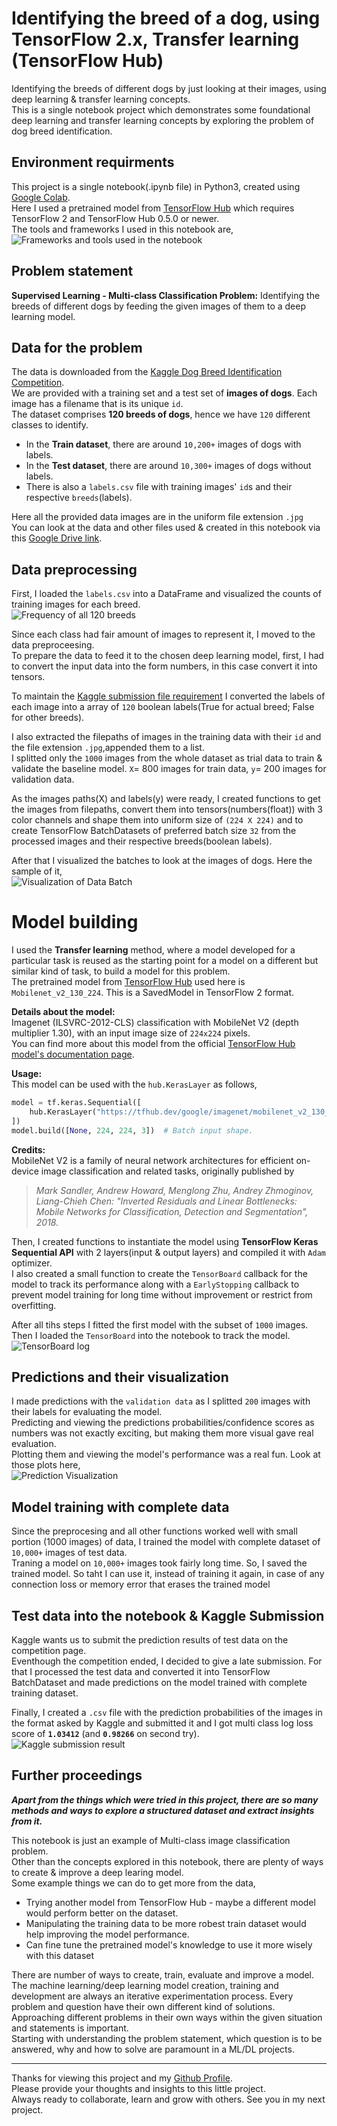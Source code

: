 # Identifying the breed of a dog, using TensorFlow 2.x, Transfer learning (TensorFlow Hub)

Identifying the breeds of different dogs by just looking at their images, using deep learning & transfer learning concepts.  
This is a single notebook project which demonstrates some foundational deep learning and transfer learning concepts by exploring the problem of dog breed identification.  

## Environment requirments

This project is a single notebook(.ipynb file) in Python3, created using [Google Colab](https://research.google.com/colaboratory/).  
Here I used a pretrained model from [TensorFlow Hub](https://tfhub.dev/) which requires TensorFlow 2 and TensorFlow Hub 0.5.0 or newer.  
The tools and frameworks I used in this notebook are,  
<img src="assets/frameworks_tools_used.png" alt="Frameworks and tools used in the notebook" />  

## Problem statement

**Supervised Learning - Multi-class Classification Problem:** Identifying the breeds of different dogs by feeding the given images of them to a deep learning model.  

## Data for the problem

The data is downloaded from the [Kaggle Dog Breed Identification Competition](https://www.kaggle.com/c/dog-breed-identification/data).  
We are provided with a training set and a test set of **images of dogs**. Each image has a filename that is its unique `id`.  
The dataset comprises **120 breeds of dogs**, hence we have `120` different classes to identify.  
- In the **Train dataset**, there are around `10,200+` images of dogs with labels.
- In the **Test dataset**, there are around `10,300+` images of dogs without labels.
- There is also a `labels.csv` file with training images' `id`s and their respective `breeds`(labels).  

Here all the provided data images are in the uniform file extension `.jpg`  
You can look at the data and other files used & created in this notebook via this [Google Drive link](https://drive.google.com/drive/folders/1VWgKVTwmP7-Qcp9wYZ_dNdLDF2m-Qcy9?usp=sharing).  

## Data preprocessing

First, I loaded the `labels.csv` into a DataFrame and visualized the counts of training images for each breed.  
<img src="assets/breed_frequency.png" alt="Frequency of all 120 breeds" />  

Since each class had fair amount of images to represent it, I moved to the data preproceesing.  
To prepare the data to feed it to the chosen deep learning model, first, I had to convert the input data into the form numbers, in this case convert it into tensors.  

To maintain the [Kaggle submission file requirement](https://www.kaggle.com/c/dog-breed-identification/overview/evaluation) I converted the labels of each image into a array of `120` boolean labels(True for actual breed; False for other breeds).   

I also extracted the filepaths of images in the training data with their `id` and the file extension `.jpg`,appended them to a list.  
I splitted only the `1000` images from the whole dataset as trial data to train & validate the baseline model. `X`= 800 images for train data, `y`= 200 images for validation data.  

As the images paths(X) and labels(y) were ready, I created functions to get the images from filepaths, convert them into tensors(numbers(float)) with 3 color channels and shape them into uniform size of `(224 X 224)` and to create TensorFlow BatchDatasets of preferred batch size `32` from the processed images and their respective breeds(boolean labels).  

After that I visualized the batches to look at the images of dogs. Here the sample of it,  
<img src="assets/batch_view.png" alt="Visualization of Data Batch" />

# Model building

I used the **Transfer learning** method, where a model developed for a particular task is reused as the starting point for a model on a different but similar kind of task, to build a model for this problem.  
The pretrained model from [TensorFlow Hub](https://tfhub.dev/) used here is `Mobilenet_v2_130_224`. This is a SavedModel in TensorFlow 2 format.  

**Details about the model:**  
Imagenet (ILSVRC-2012-CLS) classification with MobileNet V2 (depth multiplier 1.30), with an input image size of `224x224` pixels.  
You can find more about this model from the official [TensorFlow Hub model's documentation page](https://tfhub.dev/google/imagenet/mobilenet_v2_130_224/classification/5).  

**Usage:**  
This model can be used with the `hub.KerasLayer` as follows,  
```Python
model = tf.keras.Sequential([
    hub.KerasLayer("https://tfhub.dev/google/imagenet/mobilenet_v2_130_224/classification/5")
])
model.build([None, 224, 224, 3])  # Batch input shape.
```  

**Credits:**  
MobileNet V2 is a family of neural network architectures for efficient on-device image classification and related tasks, originally published by  
>*Mark Sandler, Andrew Howard, Menglong Zhu, Andrey Zhmoginov, Liang-Chieh Chen: "Inverted Residuals and Linear Bottlenecks: Mobile Networks for Classification, Detection and Segmentation", 2018.*  

Then, I created functions to instantiate the model using **TensorFlow Keras Sequential API** with 2 layers(input & output layers) and compiled it with `Adam` optimizer.  
I also created a small function to create the `TensorBoard` callback for the model to track its performance along with a `EarlyStopping` callback to prevent model training for long time without improvement or restrict from overfitting.  

After all tihs steps I fitted the first model with the subset of `1000` images. Then I loaded the `TensorBoard` into the notebook to track the model.  
<img src="assets/tensorboard_log.png" alt="TensorBoard log" />  

## Predictions and their visualization

I made predictions with the `validation data` as I splitted `200` images with their labels for evaluating the model.  
Predicting and viewing the predictions probabilities/confidence scores as numbers was not exactly exciting, but making them more visual gave real evaluation.  
Plotting them and viewing the model's performance was a real fun. Look at those plots here,  
<img src="assets/prediction_visualization.png" alt="Prediction Visualization" />  

## Model training with complete data

Since the preprocesing and all other functions worked well with small portion (1000 images) of data, I trained the model with complete dataset of `10,000+` images of test data.  
Traning a model on `10,000+` images took fairly long time. So, I saved the trained model. So taht I can use it, instead of training it again, in case of any connection loss or memory error that erases the trained model  

## Test data into the notebook & Kaggle Submission

Kaggle wants us to submit the prediction results of test data on the competition page.  
Eventhough the competition ended, I decided to give a late submission. For that I processed the test data and converted it into TensorFlow BatchDataset and made predictions on the model trained with complete training dataset.  

Finally, I created a `.csv` file with the prediction probabilities of the images in the format asked by Kaggle and submitted it and I got multi class log loss score of **`1.03412`** (and **`0.98266`** on second try).  
<img src="assets/kaggle_submission.png" alt="Kaggle submission result" />  

## Further proceedings

***Apart from the things which were tried in this project, there are so many methods and ways to explore a structured dataset and extract insights from it.***  

This notebook is just an example of Multi-class image classification problem.  
Other than the concepts explored in this notebook, there are plenty of ways to create & improve a deep learing model.  
Some example things we can do to get more from the data,  
- Trying another model from TensorFlow Hub - maybe a different model would perform better on the dataset.
- Manipulating the training data to be more robest train dataset would help improving the model performance.
- Can fine tune the pretrained model's knowledge to use it more wisely with this dataset  

There are number of ways to create, train, evaluate and improve a model. The machine learning/deep learning model creation, training and development are always an iterative experimentation process. Every problem and question have their own different kind of solutions. Approaching different problems in their own ways within the given situation and statements is important.  
Starting with understanding the problem statement, which question is to be answered, why and how to solve are paramount in a ML/DL projects.  

---

Thanks for viewing this project and my [Github Profile](https://github.com/kdineshchitra).  
Please provide your thoughts and insights to this little project.  
Always ready to collaborate, learn and grow with others. See you in my next project.
